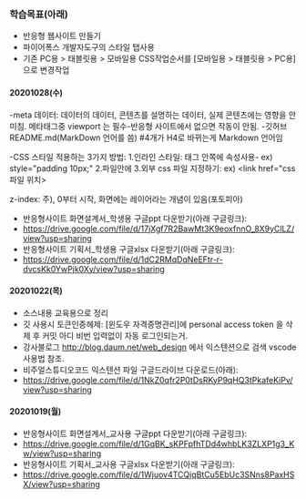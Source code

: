 ### 학습목표(아래)

- 반응형 웹사이트 만들기
- 파이어폭스 개발자도구의 스타일 탭사용
- 기존 PC용 > 태블릿용 > 모바일용 CSS작업순서를 [모바일용 > 태블릿용 > PC용] 으로 변경작업

#### 20201028(수)
-meta 데이터: 데이터의 데이터, 콘텐츠를 설명하는 데이터, 실제 콘텐츠에는 영향을 안미침.
메타태그중 viewport 는 필수-반응형 사이트에서 없으면 작동이 안됨.
-깃허브 README.md(MarkDown 언어를 씀) 
#4개가 H4로 바뀌는게 Markdown 언어임

-CSS 스타일 적용하는 3가지 방법: 
1.인라인 스타일: 태그 안쪽에  속성사용- ex) style="padding 10px;"
2.파일안에 <style>태그 사용: <style> </style>
3.외부 css 파일 지정하기: ex) <link href="css파일 위치>

z-index: 주), 0부터 시작, 
화면에는 레이어라는 개념이 있음(포토피아)




- 반응형사이트 화면설계서_학생용 구글ppt 다운받기(아래 구글링크):
- https://drive.google.com/file/d/17jXgf7R2BawMt3K9eoxfnnO_8X9yClLZ/view?usp=sharing
- 반응형사이트 기획서_학생용 구글xlsx 다운받기(아래 구글링크):
- https://drive.google.com/file/d/1dC2RMqDqNeEFtr-r-dvcsKk0YwPjk0Xy/view?usp=sharing

#### 20201022(목)

- 소스내용 교육용으로 정리
- 깃 사용시 토큰인증헤제: [윈도우 자격증명관리]에 personal access token 을 삭제 후 커밋
아디 비번 입력없이 자동 로그인되는거.
- 강사블로그 http://blog.daum.net/web_design 에서 익스텐션으로 검색 vscode 사용법 참조.
- 비주얼스튜디오코드 익스텐션 파일 구글드라이브 다운로드(아래):
- https://drive.google.com/file/d/1NkZ0qfr2P0tDsRKyP9qHQ3tPkafeKiPv/view?usp=sharing

#### 20201019(월)

- 반응형사이트 화면설계서_교사용 구글ppt 다운받기(아래 구글링크):
- https://drive.google.com/file/d/1GqBK_sKPFpfhTDd4whbLK3ZLXP1g3_Kw/view?usp=sharing
- 반응형사이트 기획서_교사용 구글xlsx 다운받기(아래 구글링크):
- https://drive.google.com/file/d/1Wjuov4TCQjqBtCu5EbUc3SNns8PaxHSX/view?usp=sharing
